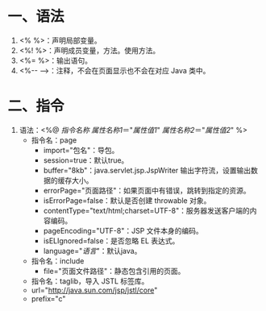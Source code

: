 # 一、语法

1. \<% %>：声明局部变量。
1. \<%! %>：声明成员变量，方法。使用方法。
1. \<%= %>：输出语句。
1. \<%-- -->：注释，不会在页面显示也不会在对应 Java 类中。

# 二、指令

1. 语法：\<%@ *指令名称* *属性名称1*＝"*属性值1*" *属性名称2*＝"*属性值2*" %>
    - 指令名：page
        - import="包名"：导包。
        - session=true：默认true。
        - buffer="8kb"：java.servlet.jsp.JspWriter 输出字符流，设置输出数据的缓存大小。
        - errorPage="页面路径"：如果页面中有错误，跳转到指定的资源。
        - isErrorPage=false：默认是否创建 throwable 对象。
        - contentType="text/html;charset=UTF-8"：服务器发送客户端的内容编码。
        - pageEncoding="UTF-8"：JSP 文件本身的编码。
        - isELIgnored=false：是否忽略 EL 表达式。
        - language="*语言*"：默认java。
    - 指令名：include
        - file="页面文件路径"：静态包含引用的页面。
    - 指令名：taglib，导入 JSTL 标签库。
    - url="http://java.sun.com/jsp/jstl/core"
    - prefix="c"
